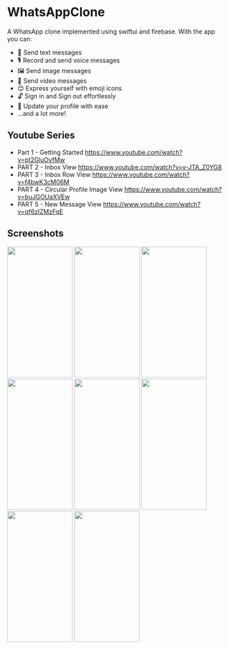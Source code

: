 # WhatsAppClone
A WhatsApp clone implemented using swiftui and firebase. With the app you can:
* 📝 Send text messages
* 🎙️ Record and send voice messages
* 🖼️ Send image messages
* 🎥 Send video messages
* 😊 Express yourself with emoji icons
* 🔓 Sign in and Sign out effortlessly
* 🔄 Update your profile with ease
* ...and a lot more!
## Youtube Series
* Part 1 - Getting Started https://www.youtube.com/watch?v=pt2GluOyfMw
* PART 2 - Inbox View https://www.youtube.com/watch?v=v-JTA_Z0YG8
* PART 3 - Inbox Row View https://www.youtube.com/watch?v=f4bwK3cM06M
* PART 4 - Circular Profile Image View https://www.youtube.com/watch?v=buJGOUaXVEw
* PART 5 - New Message View https://www.youtube.com/watch?v=qf6zIZMzFqE
## Screenshots
<Img width=150 height=300 src="https://github.com/omarthamri/WhatsAPPClone-Swiftui/assets/39087448/5bfb3f9b-d02b-456c-a3e5-247b5e9da0c2"> <Img width=150 height=300 src="https://github.com/omarthamri/WhatsAPPClone-Swiftui/assets/39087448/d24508dd-7d55-4f51-b917-05baf87825ce"> <Img width=150 height=300 src="https://github.com/omarthamri/WhatsAPPClone-Swiftui/assets/39087448/ed83a6b4-7e18-4f8e-8a97-98acebf7bc50"> <Img width=150 height=300 src="https://github.com/omarthamri/WhatsAPPClone-Swiftui/assets/39087448/5a8bd837-cd25-4f95-baa5-362a5122ee83"> <Img width=150 height=300 src="https://github.com/omarthamri/WhatsAPPClone-Swiftui/assets/39087448/77fd4dc2-0aa0-44cb-84c0-ac3198a75823"> <Img width=150 height=300 src="https://github.com/omarthamri/WhatsAPPClone-Swiftui/assets/39087448/53381700-31ce-4803-8c80-4c700590e728"> <Img width=150 height=300 src="https://github.com/omarthamri/WhatsAPPClone-Swiftui/assets/39087448/f8b91d99-ff75-49d3-ac1e-5f37c6cca75e"> <Img width=150 height=300 src="https://github.com/omarthamri/WhatsAPPClone-Swiftui/assets/39087448/b8036cc6-2efb-4f49-b4c9-845bff811392">

